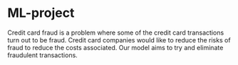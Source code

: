 # ML-project
Credit card fraud is a problem where some of the credit card transactions turn out to be fraud. Credit card companies would like to reduce the risks of fraud to reduce the costs associated. Our model aims to try and eliminate fraudulent transactions.
